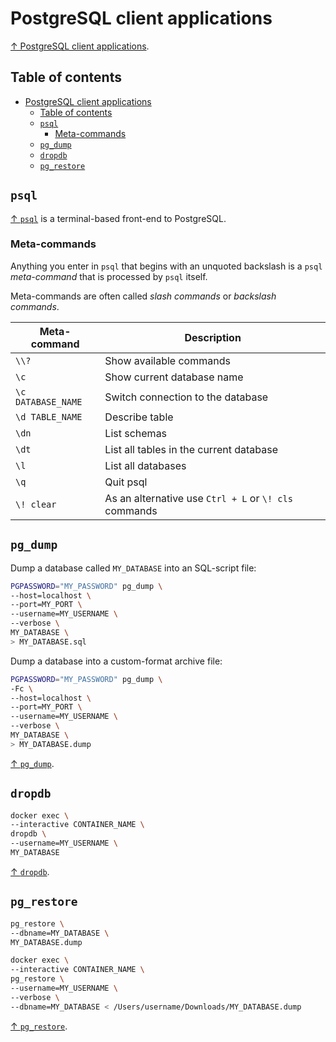 # PostgreSQL client applications

[↑ PostgreSQL client applications](https://postgrespro.ru/docs/postgresql/16/reference-client?lang=en).

## Table of contents

- [PostgreSQL client applications](#postgresql-client-applications)
  - [Table of contents](#table-of-contents)
  - [`psql`](#psql)
    - [Meta-commands](#meta-commands)
  - [`pg_dump`](#pg_dump)
  - [`dropdb`](#dropdb)
  - [`pg_restore`](#pg_restore)

## `psql`

[↑ `psql`](https://postgrespro.ru/docs/postgresql/16/app-psql?lang=en) is a terminal-based front-end to PostgreSQL.

### Meta-commands

Anything you enter in `psql` that begins with an unquoted backslash is a `psql` _meta-command_ that is processed by `psql` itself.

Meta-commands are often called _slash commands_ or _backslash commands_.

| Meta-command       | Description                                           |
| ------------------ | ----------------------------------------------------- |
| `\\?`              | Show available commands                               |
| `\c`               | Show current database name                            |
| `\c DATABASE_NAME` | Switch connection to the database                     |
| `\d TABLE_NAME`    | Describe table                                        |
| `\dn`              | List schemas                                          |
| `\dt`              | List all tables in the current database               |
| `\l`               | List all databases                                    |
| `\q`               | Quit psql                                             |
| `\! clear`         | As an alternative use `Ctrl + L` or `\! cls` commands |

## `pg_dump`

Dump a database called `MY_DATABASE` into an SQL-script file:

```bash
PGPASSWORD="MY_PASSWORD" pg_dump \
--host=localhost \
--port=MY_PORT \
--username=MY_USERNAME \
--verbose \
MY_DATABASE \
> MY_DATABASE.sql
```

Dump a database into a custom-format archive file:

```bash
PGPASSWORD="MY_PASSWORD" pg_dump \
-Fc \
--host=localhost \
--port=MY_PORT \
--username=MY_USERNAME \
--verbose \
MY_DATABASE \
> MY_DATABASE.dump
```

[↑ `pg_dump`](https://postgrespro.ru/docs/postgresql/16/app-pgdump?lang=en).

## `dropdb`

```bash
docker exec \
--interactive CONTAINER_NAME \
dropdb \
--username=MY_USERNAME \
MY_DATABASE
```

[↑ `dropdb`](https://postgrespro.ru/docs/postgresql/16/app-dropdb?lang=en).

## `pg_restore`

```bash
pg_restore \
--dbname=MY_DATABASE \
MY_DATABASE.dump
```

```bash
docker exec \
--interactive CONTAINER_NAME \
pg_restore \
--username=MY_USERNAME \
--verbose \
--dbname=MY_DATABASE < /Users/username/Downloads/MY_DATABASE.dump
```

[↑ `pg_restore`](https://postgrespro.ru/docs/postgresql/16/app-pgrestore?lang=en).
